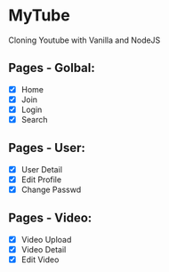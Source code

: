# MyTube

Cloning Youtube with Vanilla and NodeJS

## Pages - Golbal:

- [x] Home
- [x] Join
- [x] Login
- [x] Search

## Pages - User:

- [x] User Detail
- [x] Edit Profile
- [x] Change Passwd

## Pages - Video:

- [x] Video Upload
- [x] Video Detail
- [x] Edit Video
